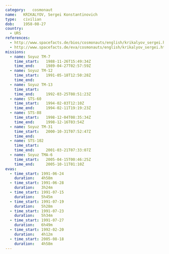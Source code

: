 ```yaml
---
category:	cosmonaut
name:	KRIKALYOV, Sergei Konstantinovich 
type:	civilian
dob:	1958-08-27
country:
  - URS
references:
  - http://www.spacefacts.de/bios/cosmonauts/english/krikalyov_sergei.htm
  - http://www.spacefacts.de/eva/cosmonauts/english/krikalyov_sergei.htm
missions:
  - name: Soyuz TM-7
    time_start:   1988-11-26T15:49:34Z
    time_end:     1989-04-27T02:57:59Z
  - name: Soyuz TM-12
    time_start:   1991-05-18T12:50:28Z
    time_end:     
  - name: Soyuz TM-13
    time_start:   
    time_end:     1992-03-25T08:51:23Z
  - name: STS-60
    time_start:   1994-02-03T12:10Z
    time_end:     1994-02-11T19:19:23Z
  - name: STS-88
    time_start:   1998-12-04T08:35:34Z
    time_end:     1998-12-16T03:54Z
  - name: Soyuz TM-31
    time_start:   2000-10-31T07:52:47Z
    time_end:     
  - name: STS-102
    time_start:   
    time_end:     2001-03-21T07:33:07Z
  - name: Soyuz TMA-6
    time_start:   2005-04-15T00:46:25Z
    time_end:     2005-10-11T01:10Z
evas:
  - time_start: 1991-06-24
    duration:   4h58m
  - time_start: 1991-06-28
    duration:   3h24m
  - time_start: 1991-07-15
    duration:   5h45m
  - time_start: 1991-07-19
    duration:   5h28m
  - time_start: 1991-07-23
    duration:   5h34m
  - time_start: 1991-07-27
    duration:   6h49m
  - time_start: 1992-02-20
    duration:   4h12m
  - time_start: 2005-08-18
    duration:   4h58m
---
```

